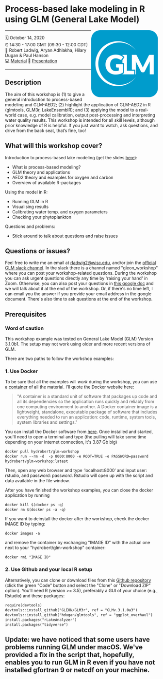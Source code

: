 # Process-based lake modeling in R using GLM (General Lake Model)
<a href="url"><img src="GLM_hex.png" align="right" height="220" width="220" ></a>

-----

:spiral_calendar: October 14, 2020  
:alarm_clock:     14:30 - 17:00 GMT (09:30 - 12:00 CDT)  
:busts_in_silhouette: Robert Ladwig, Aryan Adhlakha, Hilary Dugan & Paul Hanson    
:computer: [Material](https://github.com/robertladwig/GLM_workshop) 
:open_book: [Presentation](https://github.com/gsagleon/G21.5_GSA_workshop/blob/master/GLM/GLM_workshop.pdf)

-----

## Description

The aim of this workshop is (1) to give a general introduction to process-based modeling and GLM-AED2; (2) highlight the application of GLM-AED2 in R (glmtools, GLM3r, LakeEnsemblR); and (3) applying the model to a real-world case, e.g. model calibration, output post-processing and interpreting water quality results. This workshop is intended for all skill levels, although prior knowledge of R is helpful. If you just want to watch, ask questions, and drive from the back seat, that’s fine, too!

## What will this workshop cover?

Introduction to process-based lake modeling (get the slides [here](https://github.com/gsagleon/G21.5_GSA_workshop/blob/master/GLM/GLM_workshop.pdf)):
  - What is process-based modeling?
  - GLM theory and applications
  - AED2 theory and examples for oxygen and carbon
  - Overview of available R-packages
  
Using the model in R:
  - Running GLM in R
  - Visualising results
  - Calibrating water temp. and oxygen parameters
  - Checking your phytoplankton

Questions and problems:
  - Stick around to talk about questions and raise issues 
  
## Questions or issues?
Feel free to write me an email at rladwig2@wisc.edu, and/or join the [official GLM slack channel](https://join.slack.com/t/general-lake-model/shared_invite/zt-a7pyrxhj-oe4dYm6oLQfk1r_ZGLFTwQ). In the slack there is a channel named "gleon_workshop" where you can post your workshop-related questions.
During the workshop you can ask urgent questions directly any time by 'raising your hand' in Zoom. 
Otherwise, you can also post your questions in [this google doc](https://docs.google.com/document/d/1uKsswTH4W1qZe8smbGfnsfKMdcur_cPIHcCMpI3GsPM/edit?usp=sharing) and we will talk about it at the end of the workshop. Or, if there's no time left, I can email you the answer if you provide your email address in the google document. There's also time to ask questions at the end of the workshop.

## Prerequisites
  
  ### Word of caution
This workshop example was tested on General Lake Model (GLM) Version 3.1.0b1. The setup may not work using older and more recent versions of GLM.

There are two paths to follow the workshop examples:
  
  ### 1. Use Docker
  To be sure that all the examples will *work* during the workshop, you can use a [container](https://hub.docker.com/r/hydrobert/glm-workshop) of all the material. I'll quote the Docker website here: 
  > "A container is a standard unit of software that packages up code and all its dependencies so the application runs quickly and reliably from one computing environment to another. A Docker container image is a lightweight, standalone, executable package of software that includes everything needed to run an application: code, runtime, system tools, system libraries and settings." 
  
   You can install the Docker software from [here](https://docs.docker.com/get-docker/). Once installed and started, you'll need to open a terminal and type (the pulling will take some time depending on your internet connection, it's 3.87 Gb big)
  ```
  docker pull hydrobert/glm-workshop
  docker run --rm -d  -p 8000:8000 -e ROOT=TRUE -e PASSWORD=password hydrobert/glm-workshop:latest
  ```
  Then, open any web browser and type ‘localhost:8000’ and input user: rstudio, and password: password. Rstudio will open up with the script and data available in the file window.

  After you have finished the workshop examples, you can close the docker application by running
  ```
  docker kill $(docker ps -q)
  docker rm $(docker ps -a -q)
  ```
  If you want to deinstall the docker after the workshop, check the docker IMAGE ID by typing:
  ```
  docker images -a
  ```
  and remove the container by exchanging "IMAGE ID" with the actual one next to your "hydrobert/glm-workshop" container:
  ```
  docker rmi "IMAGE ID"
  ```
  ### 2. Use Github and your local R setup
  Alternatively, you can clone or download files from this [Github repository](https://github.com/robertladwig/GLM_workshop) (click the green "Code" button and select the "Clone" or "Download ZIP" option). 
  You’ll need R (version >= 3.5), preferably a GUI of your choice (e.g., Rstudio) and these packages: 
  ``` 
  require(devtools)
  devtools::install_github("GLEON/GLM3r", ref = "GLMv.3.1.0a3")
  devtools::install_github("hdugan/glmtools", ref = "ggplot_overhaul")
  install.packages("rLakeAnalyzer")
  install.packages("tidyverse")
  ```
   Update: we have noticed that some users have problems running GLM under macOS. We've provided a fix in the script that, hopefully, enables you to run GLM in R even if you have not installed gfortran 9 or netcdf on your machine.
-----
